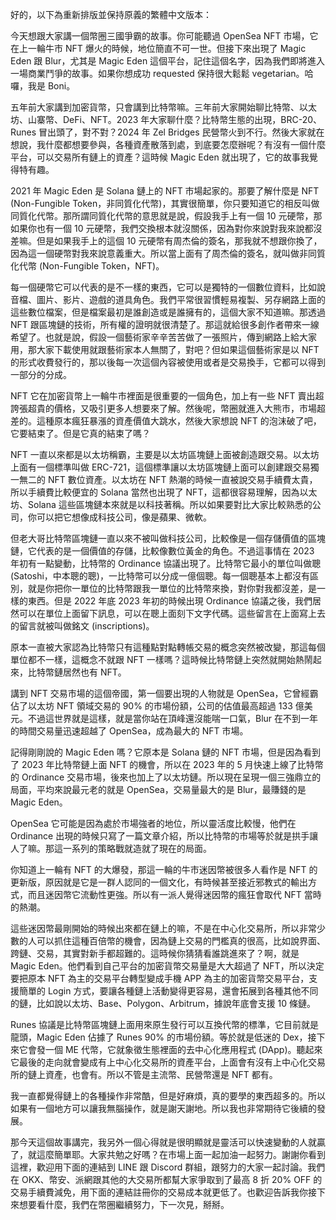 好的，以下為重新排版並保持原義的繁體中文版本：

今天想跟大家講一個幣圈三國爭霸的故事。你可能聽過 OpenSea NFT 市場，它在上一輪牛市 NFT 爆火的時候，地位簡直不可一世。但接下來出現了 Magic Eden 跟 Blur，尤其是 Magic Eden 這個平台，記住這個名字，因為我們即將進入一場商業鬥爭的故事。如果你想成功 requested 保持很大鬆鬆 vegetarian。哈囉，我是 Boni。

五年前大家講到加密貨幣，只會講到比特幣嘛。三年前大家開始聊比特幣、以太坊、山寨幣、DeFi、NFT。2023 年大家聊什麼？比特幣生態的出現，BRC-20、Runes 冒出頭了，對不對？2024 年 Zel Bridges 民營幣火到不行。然後大家就在想說，我什麼都想要參與，各種資產散落到處，到底要怎麼辦呢？有沒有一個什麼平台，可以交易所有鏈上的資產？這時候 Magic Eden 就出現了，它的故事我覺得特有趣。

2021 年 Magic Eden 是 Solana 鏈上的 NFT 市場起家的。那要了解什麼是 NFT (Non-Fungible Token，非同質化代幣)，其實很簡單，你只要知道它的相反叫做同質化代幣。那所謂同質化代幣的意思就是說，假設我手上有一個 10 元硬幣，那如果你也有一個 10 元硬幣，我們交換根本就沒關係，因為對你來說對我來說都沒差嘛。但是如果我手上的這個 10 元硬幣有周杰倫的簽名，那我就不想跟你換了，因為這一個硬幣對我來說意義重大。所以當上面有了周杰倫的簽名，就叫做非同質化代幣 (Non-Fungible Token，NFT)。

每一個硬幣它可以代表的是不一樣的東西，它可以是獨特的一個數位資料，比如說音檔、圖片、影片、遊戲的道具角色。我們平常很習慣輕易複製、另存網路上面的這些數位檔案，但是檔案最初是誰創造或是誰擁有的，這個大家不知道嘛。那透過 NFT 跟區塊鏈的技術，所有權的證明就很清楚了。那這就給很多創作者帶來一線希望了。也就是說，假設一個藝術家辛辛苦苦做了一張照片，傳到網路上給大家用，那大家下載使用就跟藝術家本人無關了，對吧？但如果這個藝術家是以 NFT 的形式收費發行的，那以後每一次這個內容被使用或者是交易換手，它都可以得到一部分的分成。

NFT 它在加密貨幣上一輪牛市裡面是很重要的一個角色，加上有一些 NFT 賣出超誇張超貴的價格，又吸引更多人想要來了解。然後呢，幣圈就進入大熊市，市場超差的。這種原本瘋狂暴漲的資產價值大跳水，然後大家想說 NFT 的泡沫破了吧，它要結束了。但是它真的結束了嗎？

NFT 一直以來都是以太坊稱霸，主要是以太坊區塊鏈上面被創造跟交易。以太坊上面有一個標準叫做 ERC-721，這個標準讓以太坊區塊鏈上面可以創建跟交易獨一無二的 NFT 數位資產。以太坊在 NFT 熱潮的時候一直被說交易手續費太貴，所以手續費比較便宜的 Solana 當然也出現了 NFT，這都很容易理解，因為以太坊、Solana 這些區塊鏈本來就是以科技著稱。所以如果要對比大家比較熟悉的公司，你可以把它想像成科技公司，像是蘋果、微軟。

但老大哥比特幣區塊鏈一直以來不被叫做科技公司，比較像是一個存儲價值的區塊鏈，它代表的是一個價值的存儲，比較像數位黃金的角色。不過這事情在 2023 年初有一點變動，比特幣的 Ordinance 協議出現了。比特幣它最小的單位叫做聰 (Satoshi，中本聰的聰)，一比特幣可以分成一億個聰。每一個聰基本上都沒有區別，就是你把你一單位的比特幣跟我一單位的比特幣來換，對你對我都沒差，是一樣的東西。但是 2022 年底 2023 年初的時候出現 Ordinance 協議之後，我們居然可以在單位上面留下訊息，可以在聰上面刻下文字代碼。這些留言在上面寫上去的留言就被叫做銘文 (inscriptions)。

原本一直被大家認為比特幣只有這種點對點轉帳交易的概念突然被改變，那這每個單位都不一樣，這概念不就跟 NFT 一樣嗎？這時候比特幣鏈上突然就開始熱鬧起來，比特幣鏈居然也有 NFT。

講到 NFT 交易市場的這個帝國，第一個要出現的人物就是 OpenSea，它曾經霸佔了以太坊 NFT 領域交易的 90% 的市場份額，公司的估值最高超過 133 億美元。不過這世界就是這樣，就是當你站在頂峰還沒能喘一口氣，Blur 在不到一年的時間交易量迅速超越了 OpenSea，成為最大的 NFT 市場。

記得剛剛說的 Magic Eden 嗎？它原本是 Solana 鏈的 NFT 市場，但是因為看到了 2023 年比特幣鏈上面 NFT 的機會，所以在 2023 年的 5 月快速上線了比特幣的 Ordinance 交易市場，後來也加上了以太坊鏈。所以現在呈現一個三強鼎立的局面，平均來說最元老的就是 OpenSea，交易量最大的是 Blur，最賺錢的是 Magic Eden。

OpenSea 它可能是因為處於市場強者的地位，所以靈活度比較慢，他們在 Ordinance 出現的時候只寫了一篇文章介紹，所以比特幣的市場等於就是拱手讓人了嘛。那這一系列的策略戰就造就了現在的局面。

你知道上一輪有 NFT 的大爆發，那這一輪的牛市迷因幣被很多人看作是 NFT 的更新版，原因就是它是一群人認同的一個文化，有時候甚至接近邪教式的輸出方式，而且迷因幣它流動性更強。所以有一派人覺得迷因幣的瘋狂會取代 NFT 當時的熱潮。

這些迷因幣最剛開始的時候出來都在鏈上的嘛，不是在中心化交易所，所以非常少數的人可以抓住這種百倍幣的機會，因為鏈上交易的門檻真的很高，比如說界面、跨鏈、交易，其實對新手都超難的。這時候你猜猜看誰跳進來了？啊，就是 Magic Eden。他們看到自己平台的加密貨幣交易量是大大超過了 NFT，所以決定要把原本 NFT 為主的交易平台轉型變成手機 APP 為主的加密貨幣交易平台，支援簡單的 Login 方式，要讓各種鏈上活動變得更容易，還會拓展到各種其他不同的鏈，比如說以太坊、Base、Polygon、Arbitrum，據說年底會支援 10 條鏈。

Runes 協議是比特幣區塊鏈上面用來原生發行可以互換代幣的標準，它目前就是龍頭，Magic Eden 佔據了 Runes 90% 的市場份額。等於就是低迷的 Dex，接下來它會發一個 ME 代幣，它就象徵生態裡面的去中心化應用程式 (DApp)。聽起來它最後的走向就會變成有上中心化交易所的資產平台，上面會有沒有上中心化交易所的鏈上資產，也會有。所以不管是主流幣、民營幣還是 NFT 都有。

我一直都覺得鏈上的各種操作非常酷，但是好麻煩，真的要學的東西超多的。所以如果有一個地方可以讓我無腦操作，就是謝天謝地。所以我也非常期待它後續的發展。

那今天這個故事講完，我另外一個心得就是很明顯就是靈活可以快速變動的人就贏了，就這麼簡單耶。大家共勉之好嗎？在市場上面一起加油一起努力。謝謝你看到這裡，歡迎用下面的連結到 LINE 跟 Discord 群組，跟努力的大家一起討論。我們在 OKX、幣安、派網跟其他的大交易所都幫大家爭取到了最高 8 折 20% OFF 的交易手續費減免，用下面的連結註冊你的交易成本就更低了。也歡迎告訴我你接下來想要看什麼，我們在幣圈繼續努力，下一次見，掰掰。
